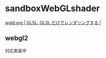 # sandboxWebGLshader

[wgld.org | GLSL: GLSL だけでレンダリングする |](https://wgld.org/d/glsl/g001.html)


## webgl2

対応実装中

